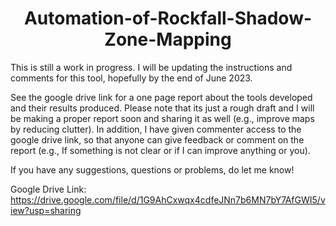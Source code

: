<h1 align="center">Automation-of-Rockfall-Shadow-Zone-Mapping</h1>

This is still a work in progress. I will be updating the instructions and comments for this tool, hopefully by the end of June 2023.

See the google drive link for a one page report about the tools developed and their results produced. Please note that its just a rough draft and I will be making a proper report soon and sharing it as well (e.g., improve maps by reducing clutter). In addition, I have given commenter access to the google drive link, so that anyone can give feedback or comment on the report (e.g., If something is not clear or if I can improve anything or you).

If you have any suggestions, questions or problems, do let me know!

Google Drive Link: https://drive.google.com/file/d/1G9AhCxwqx4cdfeJNn7b6MN7bY7AfGWI5/view?usp=sharing
